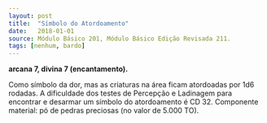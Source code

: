 ```yaml
---
layout: post
title:  "Símbolo do Atordoamento"
date:   2018-01-01
source: Módulo Básico 201, Módulo Básico Edição Revisada 211.
tags: [nenhum, bardo]
---
```


**arcana 7, divina 7 (encantamento).**

Como símbolo da dor, mas as criaturas na área ficam atordoadas por 1d6 rodadas.
A dificuldade dos testes de Percepção e Ladinagem para encontrar e desarmar um símbolo do atordoamento é CD 32.
Componente material: pó de pedras preciosas (no valor de 5.000 TO).
